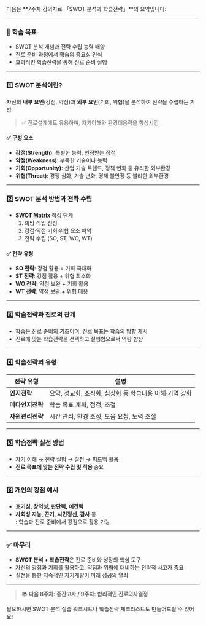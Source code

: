 다음은 **7주차 강의자료 「SWOT 분석과 학습전략」**의 요약입니다:

---

### 📌 **학습 목표**
- SWOT 분석 개념과 전략 수립 능력 배양  
- 진로 준비 과정에서 학습의 중요성 인식  
- 효과적인 학습전략을 통해 진로 준비 실행

---

### 1️⃣ **SWOT 분석이란?**
자신의 **내부 요인**(강점, 약점)과 **외부 요인**(기회, 위협)을 분석하여 전략을 수립하는 기법  
> ✅ 진로설계에도 유용하며, 자기이해와 환경대응력을 향상시킴

#### ✅ 구성 요소
- **강점(Strength)**: 특별한 능력, 인정받는 장점
- **약점(Weakness)**: 부족한 기술이나 능력
- **기회(Opportunity)**: 산업·기술 트렌드, 정책 변화 등 유리한 외부환경
- **위협(Threat)**: 경쟁 심화, 기술 변화, 경제 불안정 등 불리한 외부환경

---

### 2️⃣ **SWOT 분석 방법과 전략 수립**
- **SWOT Matrix** 작성 단계
  1. 희망 직업 선정
  2. 강점·약점·기회·위협 요소 파악
  3. 전략 수립 (SO, ST, WO, WT)

#### ✅ 전략 유형
- **SO 전략**: 강점 활용 + 기회 극대화
- **ST 전략**: 강점 활용 + 위협 최소화
- **WO 전략**: 약점 보완 + 기회 활용
- **WT 전략**: 약점 보완 + 위협 대응

---

### 3️⃣ **학습전략과 진로의 관계**
- 학습은 진로 준비의 기초이며, 진로 목표는 학습의 방향 제시  
- 진로에 맞는 학습전략을 선택하고 실행함으로써 역량 향상

---

### 4️⃣ **학습전략의 유형**
| 전략 유형 | 설명 |
|-----------|------|
| **인지전략** | 요약, 정교화, 조직화, 심상화 등 학습내용 이해·기억 강화 |
| **메타인지전략** | 학습 목표 계획, 점검, 조절 |
| **자원관리전략** | 시간 관리, 환경 조성, 도움 요청, 노력 조절 |

---

### 5️⃣ **학습전략 실천 방법**
- 자기 이해 → 전략 실험 → 실천 → 피드백 활용  
- **진로 목표에 맞는 전략 수립 및 적용** 중요

---

### 6️⃣ **개인의 강점 예시**
- **호기심, 창의성, 판단력, 예견력**  
- **사회성 지능, 끈기, 시민정신, 감사** 등  
: 학습과 진로 준비에서 강점으로 활용 가능

---

### ✅ **마무리**
- **SWOT 분석 + 학습전략**은 진로 준비와 성장의 핵심 도구  
- 자신의 강점과 기회를 활용하고, 약점과 위협에 대비하는 전략적 사고가 중요  
- 실천을 통한 지속적인 자기개발이 미래 성공의 열쇠

---

> 📚 **다음 8주차: 중간고사 / 9주차: 합리적인 진로의사결정**

필요하시면 SWOT 분석 실습 워크시트나 학습전략 체크리스트도 만들어드릴 수 있어요!
